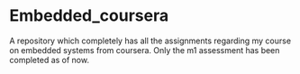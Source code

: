 # Embedded_coursera

A repository which completely has all the assignments regarding my course on embedded systems from coursera.
Only the m1 assessment has been completed as of now.
